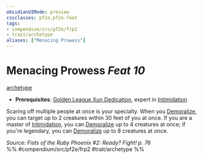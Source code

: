 ```yaml
---
obsidianUIMode: preview
cssclasses: pf2e,pf2e-feat
tags:
- compendium/src/pf2e/frp2
- trait/archetype
aliases: ["Menacing Prowess"]
---
```

# Menacing Prowess  *Feat 10*  
[archetype](rules/traits/archetype.md "Archetype Feat Trait")  

- **Prerequisites**: [Golden League Xun Dedication](compendium/feats/golden-league-xun-dedication-frp2.md), expert in [Intimidation](compendium/skills.md#Intimidation)

Scaring off multiple people at once is your specialty. When you [Demoralize](rules/actions/demoralize.md), you can target up to 2 creatures within 30 feet of you at once. If you are a master of [Intimidation](compendium/skills.md#Intimidation), you can [Demoralize](rules/actions/demoralize.md) up to 4 creatures at once; if you're legendary, you can [Demoralize](rules/actions/demoralize.md) up to 8 creatures at once.

*Source: Fists of the Ruby Phoenix #2: Ready? Fight! p. 76*  
%% #compendium/src/pf2e/frp2 #trait/archetype %%